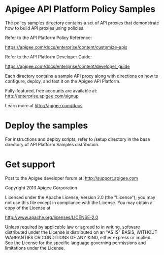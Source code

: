 # Apigee API Platform Policy Samples

The policy samples directory contains a set of API proxies that demonstrate how to 
build API proxies using policies. 

Refer to the API Platform Policy Reference:

https://apigee.com/docs/enterprise/content/customize-apis

Refer to the API Platform Developer Guide:

https://apigee.com/docs/enterprise/content/developer_guide

Each directory contains a sample API proxy along with directions
on how to configure, deploy, and test it on the Apigee API Platform.

Fully-featured, free accounts are available at:
http://enterprise.apigee.com/signup

Learn more at http://apigee.com/docs

# Deploy the samples

For instructions and deploy scripts, refer to /setup directory in the 
base directory of API Platform Samples distribution.

# Get support

Post to the Apigee developer forum at:
http://support.apigee.com

Copyright 2013 Apigee Corporation

Licensed under the Apache License, Version 2.0 (the "License"); you may 
not use this file except in compliance with the License. You may obtain 
a copy of the License at

http://www.apache.org/licenses/LICENSE-2.0

Unless required by applicable law or agreed to in writing, software
distributed under the License is distributed on an "AS IS" BASIS,
WITHOUT WARRANTIES OR CONDITIONS OF ANY KIND, either express or implied.
See the License for the specific language governing permissions and
limitations under the License.







